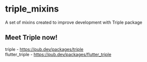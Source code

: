 # triple_mixins

A set of mixins created to improve development with Triple package

## Meet Triple now!

triple - https://pub.dev/packages/triple \
flutter_triple - https://pub.dev/packages/flutter_triple

